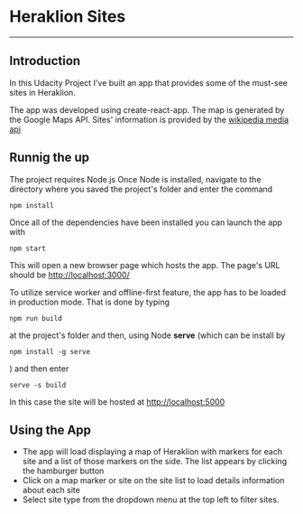 # Heraklion Sites
---
## Introduction

In this Udacity Project I've built an app that provides some of the must-see sites in Heraklion.

The app was developed using create-react-app. The map is generated by the Google Maps API. Sites' information is provided by the [wikipedia media api](https://www.mediawiki.org/wiki/API:Main_page)

## Runnig the up

The project requires Node.js 
Once Node is installed, navigate to the directory where you saved the project's folder and enter the command
```
npm install
```
Once all of the dependencies have been installed you can launch the app with
```
npm start
```
This will open a new browser page which hosts the app. The page's URL should be [http://localhost:3000/](http://localhost:3000/)

To utilize service worker and offline-first feature, the app has to be loaded in production mode. That is done by typing
```
npm run build
```
at the project's folder and then, using Node **serve** (which can be install by
```
npm install -g serve
```
)
and then enter
```
serve -s build
```
In this case the site will be hosted at [http://localhost:5000](http://localhost:5000)

## Using the App
* The app will load displaying a map of Heraklion with markers for each site and a list of those markers on the side. The list appears by clicking the hamburger button 
* Click on a map marker or site on the site list to load details information about each site
* Select site type from the dropdown menu at the top left to filter sites.